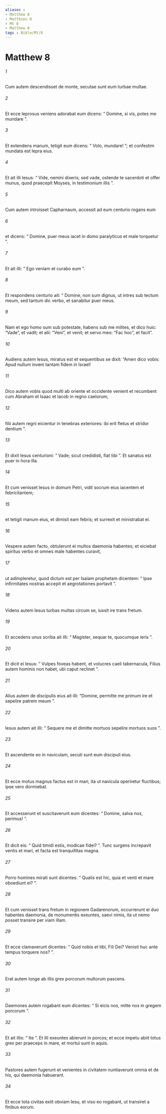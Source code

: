 ```yaml
---
aliases : 
- Matthew 8
- Matthieu 8
- Mt 8
- Matthew 8
tags : Bible/Mt/8
---
```


# Matthew 8

###### 1
Cum autem descendisset de monte, secutae sunt eum turbae multae.
###### 2
Et ecce leprosus veniens adorabat eum dicens: “ Domine, si vis, potes me mundare ”. 
###### 3
Et extendens manum, tetigit eum dicens: “ Volo, mundare! ”; et confestim mundata est lepra eius. 
###### 4
Et ait illi Iesus: “ Vide, nemini dixeris; sed vade, ostende te sacerdoti et offer munus, quod praecepit Moyses, in testimonium illis ”.
###### 5
Cum autem introisset Capharnaum, accessit ad eum centurio rogans eum 
###### 6
et dicens: “ Domine, puer meus iacet in domo paralyticus et male torquetur ”. 
###### 7
Et ait illi: “ Ego veniam et curabo eum ”. 
###### 8
Et respondens centurio ait: “ Domine, non sum dignus, ut intres sub tectum meum, sed tantum dic verbo, et sanabitur puer meus. 
###### 9
Nam et ego homo sum sub potestate, habens sub me milites, et dico huic: “Vade”, et vadit; et alii: “Veni”, et venit; et servo meo: “Fac hoc”, et facit”.
###### 10
Audiens autem Iesus, miratus est et sequentibus se dixit: “Amen dico vobis: Apud nullum inveni tantam fidem in Israel! 
###### 11
Dico autem vobis quod multi ab oriente et occidente venient et recumbent cum Abraham et Isaac et Iacob in regno caelorum; 
###### 12
filii autem regni eicientur in tenebras exteriores: ibi erit fletus et stridor dentium ”. 
###### 13
Et dixit Iesus centurioni: “ Vade; sicut credidisti, fiat tibi ”. Et sanatus est puer in hora illa.
###### 14
Et cum venisset Iesus in domum Petri, vidit socrum eius iacentem et febricitantem; 
###### 15
et tetigit manum eius, et dimisit eam febris; et surrexit et ministrabat ei.
###### 16
Vespere autem facto, obtulerunt ei multos daemonia habentes; et eiciebat spiritus verbo et omnes male habentes curavit, 
###### 17
ut adimpleretur, quod dictum est per Isaiam prophetam dicentem: “ Ipse infirmitates nostras accepit et aegrotationes portavit ”.
###### 18
Videns autem Iesus turbas multas circum se, iussit ire trans fretum. 
###### 19
Et accedens unus scriba ait illi: “ Magister, sequar te, quocumque ieris ”. 
###### 20
Et dicit ei Iesus: “ Vulpes foveas habent, et volucres caeli tabernacula, Filius autem hominis non habet, ubi caput reclinet ”.
###### 21
Alius autem de discipulis eius ait illi: “Domine, permitte me primum ire et sepelire patrem meum ”. 
###### 22
Iesus autem ait illi: “ Sequere me et dimitte mortuos sepelire mortuos suos ”.
###### 23
Et ascendente eo in naviculam, secuti sunt eum discipuli eius. 
###### 24
Et ecce motus magnus factus est in mari, ita ut navicula operiretur fluctibus; ipse vero dormiebat. 
###### 25
Et accesserunt et suscitaverunt eum dicentes: “ Domine, salva nos, perimus! ”. 
###### 26
Et dicit eis: “ Quid timidi estis, modicae fidei? ”. Tunc surgens increpavit ventis et mari, et facta est tranquillitas magna. 
###### 27
Porro homines mirati sunt dicentes: “ Qualis est hic, quia et venti et mare oboediunt ei? ”. 
###### 28
Et cum venisset trans fretum in regionem Gadarenorum, occurrerunt ei duo habentes daemonia, de monumentis exeuntes, saevi nimis, ita ut nemo posset transire per viam illam. 
###### 29
Et ecce clamaverunt dicentes: “ Quid nobis et tibi, Fili Dei? Venisti huc ante tempus torquere nos? ”. 
###### 30
Erat autem longe ab illis grex porcorum multorum pascens. 
###### 31
Daemones autem rogabant eum dicentes: “ Si eicis nos, mitte nos in gregem porcorum ”. 
###### 32
Et ait illis: “ Ite ”. Et illi exeuntes abierunt in porcos; et ecce impetu abiit totus grex per praeceps in mare, et mortui sunt in aquis. 
###### 33
Pastores autem fugerunt et venientes in civitatem nuntiaverunt omnia et de his, qui daemonia habuerant. 
###### 34
Et ecce tota civitas exiit obviam Iesu, et viso eo rogabant, ut transiret a finibus eorum.
